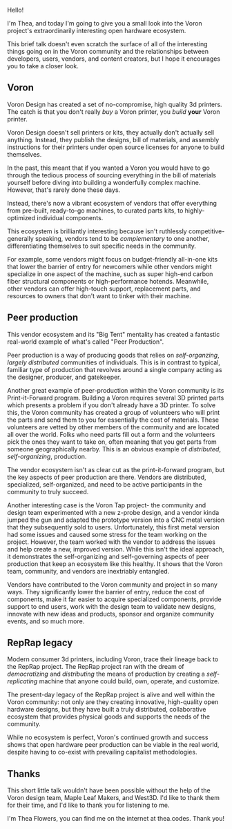 Hello!

I'm Thea, and today I'm going to give you a small look into the Voron project's extraordinarily interesting open hardware ecosystem.

This brief talk doesn't even scratch the surface of all of the interesting things going on in the Voron community and the relationships between developers, users, vendors, and content creators, but I hope it encourages you to take a closer look.


## Voron

Voron Design has created a set of no-compromise, high quality 3d printers. The catch is that you don't really *buy* a Voron printer, you *build* **your** Voron printer.

Voron Design doesn't sell printers or kits, they actually don't actually sell anything. Instead, they publish the designs, bill of materials, and assembly instructions for their printers under open source licenses for anyone to build themselves.

In the past, this meant that if you wanted a Voron you would have to go through the tedious process of sourcing everything in the bill of materials yourself before diving into building a wonderfully complex machine. However, that's rarely done these days.

Instead, there's now a vibrant ecosystem of vendors that offer everything from pre-built, ready-to-go machines, to curated parts kits, to highly-optimized individual components.

This ecosystem is brilliantly interesting because isn't ruthlessly competitive- generally speaking, vendors tend to be *complementary* to one another, differentiating themselves to suit specific needs in the community.

For example, some vendors might focus on budget-friendly all-in-one kits that lower the barrier of entry for newcomers while other vendors might specialize in one aspect of the machine, such as super high-end carbon fiber structural components or high-performance hotends. Meanwhile, other vendors can offer high-touch support, replacement parts, and resources to owners that don't want to tinker with their machine.

## Peer production

This vendor ecosystem and its "Big Tent" mentality has created a fantastic real-world example of what's called "Peer Production".

Peer production is a way of producing goods that relies on *self-organzing*, *largely distributed* communities of individuals. This is in contrast to typical, familiar type of production that revolves around a single company acting as the designer, producer, and gatekeeper.

Another great example of peer-production within the Voron community is its Print-it-Forward program. Building a Voron requires several 3D printed parts which presents a problem if you don't already have a 3D printer. To solve this, the Voron community has created a group of volunteers who will print the parts and send them to you for essentially the cost of materials. These volunteers are vetted by other members of the community and are located all over the world. Folks who need parts fill out a form and the volunteers pick the ones they want to take on, often meaning that you get parts from someone geographically nearby. This is an obvious example of *distributed*, *self-organizing*, production.

The vendor ecosystem isn't as clear cut as the print-it-forward program, but the key aspects of peer production are there. Vendors are distributed, specialized, self-organized, and need to be active participants in the community to truly succeed.

Another interesting case is the Voron Tap project- the community and design team experimented with a new z-probe design, and a vendor kinda jumped the gun and adapted the prototype version into a CNC metal version that they subsequently sold to users. Unfortunately, this first metal version had some issues and caused some stress for the team working on the project. However, the team worked with the vendor to address the issues and help create a new, improved version. While this isn't the ideal approach, it demonstrates the self-organizing and self-governing aspects of peer production that keep an ecosystem like this healthy. It shows that the Voron team, community, and vendors are inextriably entangled.

Vendors have contributed to the Voron community and project in so many ways. They significantly lower the barrier of entry, reduce the cost of components, make it far easier to acquire specialized components, provide support to end users, work with the design team to validate new designs, innovate with new ideas and products, sponsor and organize community events, and so much more.

## RepRap legacy

Modern consumer 3d printers, including Voron, trace their lineage back to the RepRap project. The RepRap project ran with the dream of *democratizing* and *distributing* the means of production by creating a *self-replicating* machine that anyone could build, own, operate, and customize.

The present-day legacy of the RepRap project is alive and well within the Voron community: not only are they creating innovative, high-quality open hardware designs, but they have built a truly distributed, collaborative ecosystem that provides physical goods and supports the needs of the community.

While no ecosystem is perfect, Voron's continued growth and success shows that open hardware peer production can be viable in the real world, despite having to co-exist with prevailing capitalist methodologies.


## Thanks

This short little talk wouldn't have been possible without the help of the Voron design team, Maple Leaf Makers, and West3D. I'd like to thank them for their time, and I'd like to thank you for listening to me.

I'm Thea Flowers, you can find me on the internet at thea.codes. Thank you!
